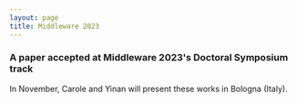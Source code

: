 ```yaml
---
layout: page
title: Middleware 2023
---
```


<h3>A paper accepted at Middleware 2023's Doctoral Symposium track</h3>

In November, Carole and Yinan will present these works in Bologna (Italy).